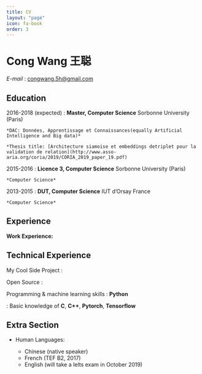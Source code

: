 ```yaml
---
title: CV
layout: "page"
icon: fa-book
order: 3
---
```


Cong Wang 王聪
============

*E-mail* : congwang.5h@gmail.com


Education
---------

2016-2018 (expected)
:   **Master, Computer Science** Sorbonne University (Paris)

    *DAC: Données, Apprentissage et Connaissances(equally Artificial Intelligence and Big data)*

    *Thesis title: [Architecture siamoise et embeddings detriplet pour la validation de relation](http://www.asso-aria.org/coria/2019/CORIA_2019_paper_19.pdf)

2015-2016
:   **Licence 3, Computer Science** Sorbonne University (Paris)

    *Computer Science*

2013-2015
:   **DUT, Computer Science** IUT d’Orsay France

    *Computer Science*

Experience
----------

**Work Experience:**


Technical Experience
--------------------

My Cool Side Project
:

Open Source
:

Programming & machine learning skills
:   **Python**

:   Basic knowledge of **C**, **C++**, **Pytorch**, **Tensorflow**


Extra Section
----------------------------------------

* Human Languages:

     * Chinese (native speaker)
     * French (TEF B2, 2017)
     * English (will take a Ielts exam in October 2019)
